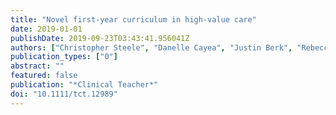```yaml
---
title: "Novel first-year curriculum in high-value care"
date: 2019-01-01
publishDate: 2019-09-23T03:43:41.956041Z
authors: ["Christopher Steele", "Danelle Cayea", "Justin Berk", "Rebecca Riddell", "Tina Kumra", "Maura McGuire", "Amit K. Pahwa"]
publication_types: ["0"]
abstract: ""
featured: false
publication: "*Clinical Teacher*"
doi: "10.1111/tct.12989"
---
```


